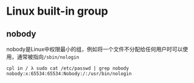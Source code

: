 # Linux built-in group

## nobody

nobody是Linux中权限最小的组，例如将一个文件不分配给任何用户时可以使用，通常被指向`/sbin/nologin`

```
cpl in / λ sudo cat /etc/passwd | grep nobody
nobody:x:65534:65534:Nobody:/:/usr/bin/nologin
```

